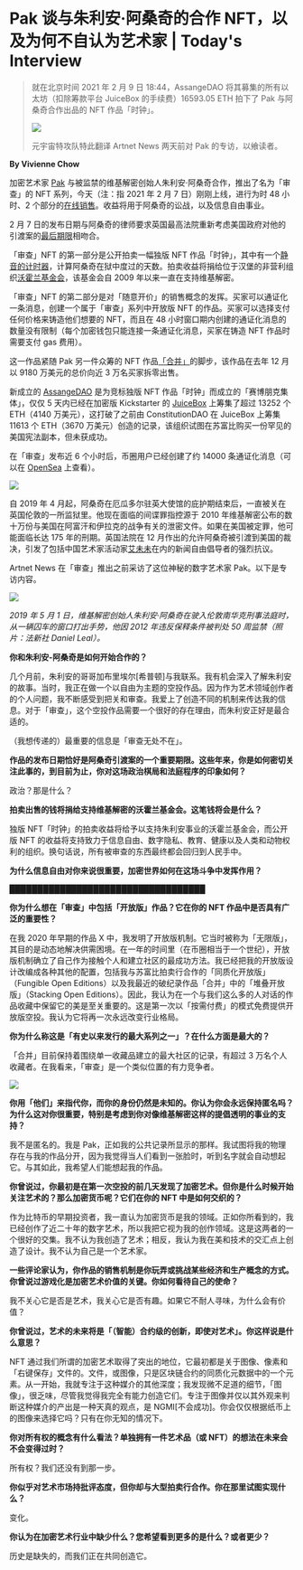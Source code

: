 # Pak 谈与朱利安·阿桑奇的合作 NFT，以及为何不自认为艺术家 | Today's Interview

> 就在北京时间 2021 年 2 月 9 日 18:44，AssangeDAO 将其募集的所有以太坊（扣除筹款平台 JuiceBox 的手续费）16593.05 ETH 拍下了 Pak 与阿桑奇合作出品的 NFT 作品「时钟」。
>
> ![](./bid.png)
>
> 元宇宙特攻队特此翻译 Artnet News 两天前对 Pak 的专访，以飨读者。

**By Vivienne Chow**

加密艺术家 [Pak](https://news.artnet.com/market/pak-nft-91-8-million-2044727) 与被监禁的维基解密创始人朱利安·阿桑奇合作，推出了名为「审查」的 NFT 系列，今天（注：指 2021 年 2 月 7 日）刚刚上线，进行为时 48 小时、2 个部分的[在线销售](https://censored.art/)。收益将用于阿桑奇的讼战，以及信息自由事业。

2 月 7 日的发布日期与阿桑奇的律师要求英国最高法院重新考虑美国政府对他的引渡案的[最后期限](https://www.bbc.co.uk/news/uk-60108379)相吻合。

「审查」NFT 的第一部分是公开拍卖一幅独版 NFT 作品「时钟」，其中有一个[静音的计时器](https://censored.art/clock)，计算阿桑奇在狱中度过的天数。拍卖收益将捐给位于汉堡的非营利组织[沃霍兰基金会](https://wauland.de/en/news/2019/04/zivilcourage-julian-assange/)，该基金会自 2009 年以来一直在支持维基解密。

「审查」NFT 的第二部分是对「随意开价」的销售概念的发挥。买家可以通证化一条消息，创建一个属于「审查」系列中开放版 NFT 的作品。买家可以选择支付任何价格来铸造他们想要的 NFT，而且在 48 小时窗口期内创建的通证化消息的数量没有限制（每个加密钱包只能连接一条通证化消息，买家在铸造 NFT 作品时需要支付 gas 费用）。

这一作品紧随 Pak 另一件众筹的 NFT 作品[「合并」](https://news.artnet.com/market/pak-nft-91-8-million-2044727)的脚步，该作品在去年 12 月以 9180 万美元的总价向近 3 万名买家拆零出售。

新成立的 [AssangeDAO](https://twitter.com/AssangeDAO/status/1490451594768437259?s=20&t=FgijoqFefQJAQZ_zSItCOw) 是为竞标独版 NFT 作品「时钟」而成立的「赛博朋克集体」，仅仅 5 天内已经在加密版 Kickstarter 的 [JuiceBox](https://juicebox.money/#/p/assangedao) 上筹集了超过 13252 个 ETH（4140 万美元），这打破了之前由 ConstitutionDAO 在 JuiceBox 上筹集 11613 个 ETH（3670 万美元）创造的记录，该组织试图在苏富比购买一份罕见的美国宪法副本，但未获成功。

在「审查」发布近 6 个小时后，币圈用户已经创建了约 14000 条通证化消息（可以在 [OpenSea](https://opensea.io/collection/censored-pak-assange) 上查看）。

![](/censored.jpg)

自 2019 年 4 月起，阿桑奇在厄瓜多尔驻英大使馆的庇护期结束后，一直被关在英国伦敦的一所监狱里。他现在面临的间谍罪指控源于 2010 年维基解密公布的数十万份与美国在阿富汗和伊拉克的战争有关的泄密文件。如果在美国被定罪，他可能面临长达 175 年的刑期。英国法院在 12 月作出的允许阿桑奇被引渡到美国的裁决，引发了包括中国艺术家活动家[艾未未](https://news.artnet.com/art-world/ai-weiwei-julian-assange-treadmill-2048228)在内的新闻自由倡导者的强烈抗议。

Artnet News 在「审查」推出之前采访了这位神秘的数字艺术家 Pak。以下是专访内容。

![](./assange.jpeg)

_2019 年 5 月 1 日，维基解密创始人朱利安·阿桑奇在驶入伦敦南华克刑事法庭时，从一辆囚车的窗口打出手势，他因 2012 年违反保释条件被判处 50 周监禁（照片：法新社 Daniel Leal）。_

**你和朱利安-阿桑奇是如何开始合作的？**

几个月前，朱利安的哥哥加布里埃尔[希普顿]与我联系。我有机会深入了解朱利安的故事。当时，我正在做一个以自由为主题的空投作品。因为作为艺术领域创作者的个人问题，我不断感受到把关和审查。我爱上了创造不同的机制来传达我的信息。对于「审查」，这个空投作品需要一个很好的存在理由，而朱利安正好是最合适的。

（我想传递的）最重要的信息是「审查无处不在」。

**作品的发布日期恰好是阿桑奇引渡案的一个重要期限。这些年来，你是如何密切关注此事的，到目前为止，你对这场政治棋局和法庭程序的印象如何？**

政治？那是什么？

**拍卖出售的钱将捐给支持维基解密的沃霍兰基金会。这笔钱将会是什么？**

独版 NFT「时钟」的拍卖收益将给予以支持朱利安事业的沃霍兰基金会，而公开版 NFT 的收益将支持致力于信息自由、数字隐私、教育、健康以及人类和动物权利的组织。换句话说，所有被审查的东西最终都会回归到人民手中。

**为什么信息自由对你来说很重要，加密世界如何在这场斗争中发挥作用？**

███████████████████████████████████

**你为什么想在「审查」中包括「开放版」作品？它在你的 NFT 作品中是否具有广泛的重要性？**

在我 2020 年早期的作品 X 中，我发明了开放版机制。它当时被称为「无限版」，其目的是动态地解决供需困境。在一年的时间里（在币圈相当于一个世纪），开放版机制确立了自己作为接触个人和建立社区的最成功方法。我已经把我的开放版设计改编成各种其他的配置，包括我与苏富比拍卖行合作的「同质化开放版」（Fungible Open Editions）以及我最近的破纪录作品「合并」中的「堆叠开放版」（Stacking Open Editions）。因此，我认为在一个与我们这么多的人对话的作品收藏中保留它的美是至关重要的。这是第一次以「按需付费」的模式免费提供开放版空投。我认为它将再一次永远改变行业格局。

**你为什么称这是「有史以来发行的最大系列之一」？在什么方面是最大的？**

「合并」目前保持着围绕单一收藏品建立的最大社区的记录，有超过 3 万名个人收藏者。在我看来，「审查」是一个类似位置的有力竞争者。

![](./tweet.png)

**你用「他们」来指代你，而你的身份仍然是未知的。你认为你会永远保持匿名吗？为什么这对你很重要，特别是考虑到你对像维基解密这样的提倡透明的事业的支持？**

我不是匿名的。我是 Pak，正如我的公共记录所显示的那样。我试图将我的物理存在与我的作品分开，因为我觉得当人们看到一张脸时，听到名字就会自动想起它。与其如此，我希望人们能想起我的作品。

**你曾说过，你最初是在第一次空投的前几天发现了加密艺术。但你是什么时候开始关注艺术的？那么加密货币呢？它们在你的 NFT 中是如何交织的？**

作为比特币的早期投资者，我一直认为加密货币是我的领域。正如你所看到的，我已经创作了近二十年的数字艺术，所以我把它视为我的创作领域。这是这两者的一个很好的交集。我不认为我创造了艺术；相反，我认为我在美和技术的交汇点上创造了设计。我不认为自己是一个艺术家。

**一些评论家认为，你作品的销售机制是你玩弄或挑战某些经济和生产概念的方式。你曾说过游戏化是加密艺术价值的关键。你如何看待自己的使命？**

我不关心它是否是艺术，我关心它是否有趣。如果它不耐人寻味，为什么会有价值？

**你曾说过，艺术的未来将是「（智能）合约级的创新，即使对艺术」。你这样说是什么意思？**

NFT 通过我们所谓的加密艺术取得了突出的地位，它最初都是关于图像、像素和「右键保存」文件的。文件，或图像，只是区块链合约的同质化元数据中的一个元素。从一开始，我就专注于这种媒介的其他深度；我发现微不足道的细节，「图像」，很乏味，尽管我觉得我完全有能力创造它们。专注于图像并仅以其外观来判断这种媒介的产出是一种天真的观点，是 NGMI[不会成功]。你会仅仅根据纸币上的图像来选择它吗？只有在你无知的情况下。

**你对所有权的概念有什么看法？单独拥有一件艺术品（或 NFT）的想法在未来会不会变得过时？**

所有权？我们还没有到那一步。

**你似乎对艺术市场持批评态度，但你却与大型拍卖行合作。你在那里试图实现什么？**

变化。

**你认为在加密艺术行业中缺少什么？您希望看到更多的是什么？或者更少？**

历史是缺失的，而我们正在共同创造它。
